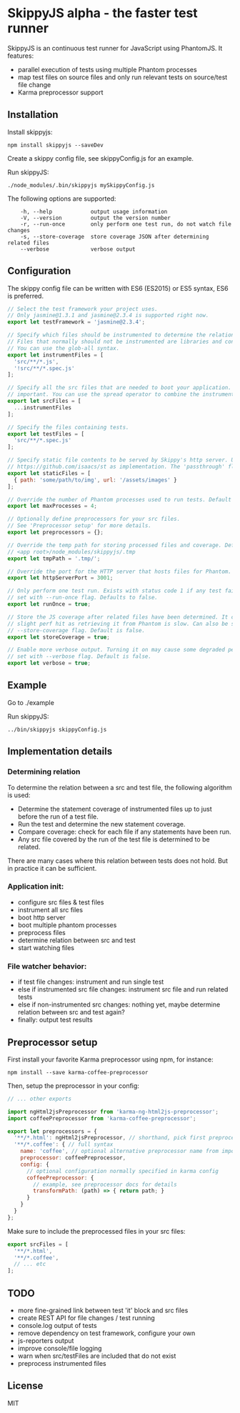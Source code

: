# SkippyJS alpha - the faster test runner

SkippyJS is an continuous test runner for JavaScript using PhantomJS.
It features:
 
  - parallel execution of tests using multiple Phantom processes
  - map test files on source files and only run relevant tests on source/test file change
  - Karma preprocessor support

## Installation

Install skippyjs:

```
npm install skippyjs --saveDev
```

Create a skippy config file, see skippyConfig.js for an example.

Run skippyJS:

```
./node_modules/.bin/skippyjs mySkippyConfig.js
```

The following options are supported:

```
    -h, --help            output usage information
    -V, --version         output the version number
    -r, --run-once        only perform one test run, do not watch file changes
    -s, --store-coverage  store coverage JSON after determining related files
    --verbose             verbose output
```

## Configuration

The skippy config file can be written with ES6 (ES2015) or ES5 syntax, ES6 is preferred.

```javascript
// Select the test framework your project uses. 
// Only jasmine@1.3.1 and jasmine@2.3.4 is supported right now.
export let testFramework = 'jasmine@2.3.4';

// Specify which files should be instrumented to determine the relation between src and test. 
// Files that normally should not be instrumented are libraries and configuration.
// You can use the glob-all syntax. 
export let instrumentFiles = [
  'src/**/*.js',
  '!src/**/*.spec.js'
];

// Specify all the src files that are needed to boot your application. Note that order is
// important. You can use the spread operator to combine the instrumented files in this array.
export let srcFiles = [
  ...instrumentFiles
];

// Specify the files containing tests. 
export let testFiles = [
  'src/**/*.spec.js'
];

// Specify static file contents to be served by Skippy's http server. Uses 
// https://github.com/isaacs/st as implementation. The 'passthrough' flag is ignored.
export let staticFiles = [
  { path: 'some/path/to/img', url: '/assets/images' }
];

// Override the number of Phantom processes used to run tests. Default is 8. 
export let maxProcesses = 4;

// Optionally define preprocessors for your src files. 
// See 'Preprocessor setup' for more details.
export let preprocessors = {};

// Override the temp path for storing processed files and coverage. Defaults to
// <app root>/node_modules/skippyjs/.tmp
export let tmpPath = '.tmp/';

// Override the port for the HTTP server that hosts files for Phantom. Defaults to 3000.
export let httpServerPort = 3001;

// Only perform one test run. Exists with status code 1 if any test failed. Can also be
// set with --run-once flag. Defaults to false.
export let runOnce = true;

// Store the JS coverage after related files have been determined. It causes a 
// slight perf hit as retrieving it from Phantom is slow. Can also be set with 
// --store-coverage flag. Default is false.
export let storeCoverage = true;

// Enable more verbose output. Turning it on may cause some degraded perf. Can also be
// set with --verbose flag. Default is false.
export let verbose = true;
```

## Example

Go to ./example

Run skippyJS:
  
```
../bin/skippyjs skippyConfig.js
```

## Implementation details

### Determining relation

To determine the relation between a src and test file, the following algorithm is used:

  - Determine the statement coverage of instrumented files up to just before the run of a test file.
  - Run the test and determine the new statement coverage.
  - Compare coverage: check for each file if any statements have been run.
  - Any src file covered by the run of the test file is determined to be related.
 
There are many cases where this relation between tests does not hold. But in practice it can be sufficient. 

### Application init:

  - configure src files & test files
  - instrument all src files
  - boot http server
  - boot multiple phantom processes
  - preprocess files
  - determine relation between src and test
  - start watching files

### File watcher behavior:

  - if test file changes: instrument and run single test
  - else if instrumented src file changes: instrument src file and run related tests
  - else if non-instrumented src changes: nothing yet, maybe determine relation between src and test again?
  - finally: output test results

## Preprocessor setup

First install your favorite Karma preprocessor using npm, for instance:

```
npm install --save karma-coffee-preprocessor
```

Then, setup the preprocessor in your config:

```javascript
// ... other exports

import ngHtml2jsPreprocessor from 'karma-ng-html2js-preprocessor';
import coffeePreprocessor from 'karma-coffee-preprocessor';

export let preprocessors = {
  '**/*.html': ngHtml2jsPreprocessor, // shorthand, pick first preprocessor from imported object
  '**/*.coffee': { // full syntax
    name: 'coffee', // optional alternative preprocessor name from imported object
    preprocessor: coffeePreprocessor,
    config: {
      // optional configuration normally specified in karma config
      coffeePreprocessor: {
        // example, see preprocessor docs for details
        transformPath: (path) => { return path; }
      }
    }
  }
};
```
    
Make sure to include the preprocessed files in your src files:

```javascript
export srcFiles = [
  '**/*.html',
  '**/*.coffee',
  // ... etc
];
```

## TODO

  - more fine-grained link between test 'it' block and src files
  - create REST API for file changes / test running
  - console.log output of tests
  - remove dependency on test framework, configure your own
  - js-reporters output
  - improve console/file logging
  - warn when src/testFiles are included that do not exist
  - preprocess instrumented files


## License

MIT
